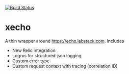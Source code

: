 [![Build Status](https://travis-ci.org/JSainsburyPLC/xecho.svg?branch=master)](https://travis-ci.org/JSainsburyPLC/xecho)

# xecho

A thin wrapper around https://echo.labstack.com. Includes
    
* New Relic integration
* Logrus for structured json logging
* Custom error type
* Custom request context with tracing (correlation ID)
